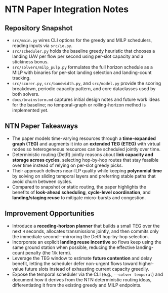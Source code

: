 # NTN Paper Integration Notes

## Repository Snapshot
- `src/main.py` wires CLI options for the greedy and MILP schedulers, reading inputs via `src/io.py`.
- `src/scheduler.py` holds the baseline greedy heuristic that chooses a landing UAV per flow per second using per-slot capacity and a stickiness bonus.
- `src/solvers/milp_pulp.py` formulates the full horizon schedule as a MILP with binaries for per-slot landing selection and landing-count tracking.
- `src/scorer.py`, `src/bandwidth.py`, and `src/model.py` provide the scoring breakdown, periodic capacity pattern, and core dataclasses used by both solvers.
- `docs/brainstorm.md` captures initial design notes and future work ideas for the baseline; no temporal-graph or rolling-horizon method is implemented yet.

## NTN Paper Takeaways
- The paper models time-varying resources through a **time-expanded graph (TEG)** and augments it into an **extended TEG (ETEG)** with virtual nodes so heterogeneous resources can be scheduled jointly over time.
- Deterministic routing (DetR) jointly reasons about **link capacity and storage across cycles**, selecting hop-by-hop routes that stay feasible over time instead of relying on per-slot greedy picks.
- Their approach delivers near-ILP quality while keeping **polynomial time** by solving on sliding temporal layers and preferring stable paths that avoid churn between cycles.
- Compared to snapshot or static routing, the paper highlights the benefits of **look-ahead scheduling**, **cycle-level coordination**, and **landing/staging reuse** to mitigate micro-bursts and congestion.

## Improvement Opportunities
- Introduce a **receding-horizon planner** that builds a small TEG over the next `H` seconds, allocates transmissions jointly, and then commits only the immediate second—mirroring the DetR hop-by-hop selection.
- Incorporate an explicit **landing reuse incentive** so flows keep using the same ground station when possible, reducing the effective landing-count penalty (the 1/k term).
- Leverage the TEG window to estimate **future contention** and delay benefit, letting the scheduler defer non-urgent flows toward higher-value future slots instead of exhausting current capacity greedily.
- Expose the temporal scheduler via the CLI (e.g., `--solver temporal`) and document how it derives from the NTN deterministic routing ideas, differentiating it from the existing greedy and MILP endpoints.
